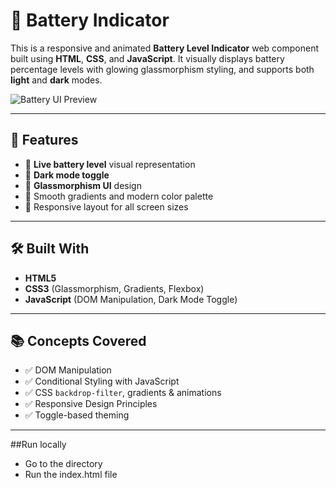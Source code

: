 # 🔋 Battery Indicator

This is a responsive and animated **Battery Level Indicator** web component built using **HTML**, **CSS**, and **JavaScript**. It visually displays battery percentage levels with glowing glassmorphism styling, and supports both **light** and **dark** modes.

![Battery UI Preview](https://dynamic-sherbet-63d688.netlify.app/) <!-- optional preview image -->

---

## 🌟 Features

- 🔄 **Live battery level** visual representation
- 🌙 **Dark mode toggle**
- 🎨 **Glassmorphism UI** design
- 🌈 Smooth gradients and modern color palette
- 📱 Responsive layout for all screen sizes

---

## 🛠️ Built With

- **HTML5**
- **CSS3** (Glassmorphism, Gradients, Flexbox)
- **JavaScript** (DOM Manipulation, Dark Mode Toggle)

---


## 📚 Concepts Covered

- ✅ DOM Manipulation
- ✅ Conditional Styling with JavaScript
- ✅ CSS `backdrop-filter`, gradients & animations
- ✅ Responsive Design Principles
- ✅ Toggle-based theming

---

##Run locally
- Go to the directory
- Run the index.html file

